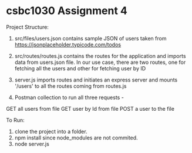 # csbc1030 Assignment 4

Project Structure:

1. src/files/users.json contains sample JSON of users taken from https://jsonplaceholder.typicode.com/todos

2. src/routes/routes.js contains the routes for the application and imports data from users.json file. In our use case, there are two routes, one for fetching all the users and other for fetching user by ID

3. server.js imports routes and initiates an express server and mounts '/users' to all the routes coming from routes.js

4. Postman collection to run all three requests - 

GET all users from file
GET user by Id from file
POST a user to the file  

To Run:

1. clone the project into a folder.
2. npm install since node_modules are not commited.
3. node server.js
